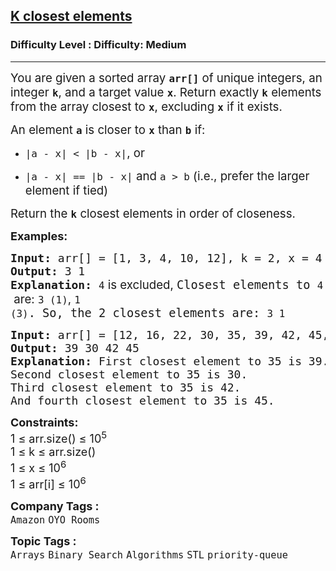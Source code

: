 <h2><a href="https://www.geeksforgeeks.org/problems/k-closest-elements3619/1">K closest elements</a></h2><h3>Difficulty Level : Difficulty: Medium</h3><hr><div class="problems_problem_content__Xm_eO"><p data-start="0" data-end="183"><span style="font-size: 14pt;">You are given a sorted array <strong><code data-start="29" data-end="36">arr[]</code></strong> of unique integers, an integer <strong><code data-start="68" data-end="71">k</code></strong>, and a target value <strong><code data-start="92" data-end="95">x</code></strong>. Return exactly <strong><code data-start="112" data-end="115">k</code></strong> elements from the array closest to <strong><code data-start="151" data-end="154">x</code></strong>, excluding <code data-start="166" data-end="169"><strong>x</strong></code> if it exists.</span></p>
<p data-start="185" data-end="229"><span style="font-size: 14pt;">An element <strong><code data-start="196" data-end="199">a</code></strong> is closer to <strong><code data-start="213" data-end="216">x</code></strong> than <strong><code data-start="222" data-end="225">b</code></strong> if:</span></p>
<ul data-start="231" data-end="335">
<li data-start="231" data-end="258"><span style="font-size: 14pt;"> </span>
<p data-start="233" data-end="258"><span style="font-size: 14pt;"><code data-start="233" data-end="252">|a - x| &lt; |b - x|</code>, or</span></p>
<span style="font-size: 14pt;"> </span></li>
<li data-start="259" data-end="335"><span style="font-size: 14pt;"> </span>
<p data-start="261" data-end="335"><span style="font-size: 14pt;"><code data-start="261" data-end="281">|a - x| == |b - x|</code> and <code data-start="286" data-end="293">a &gt; b</code> (i.e., prefer the larger element if tied)</span></p>
<span style="font-size: 14pt;"> </span></li>
</ul>
<p data-start="122" data-end="249"><span style="font-size: 14pt;"> </span></p>
<p data-start="337" data-end="416" data-is-last-node="" data-is-only-node=""><span style="font-size: 14pt;">Return the <strong><code data-start="348" data-end="351">k</code></strong> closest elements in order of closeness.</span></p>
<p><span style="font-size: 18px;"><strong>Examples:</strong></span></p>
<pre><span style="font-size: 18px;"><strong>Input: </strong>arr[] = [1, 3, 4, 10, 12], k = 2, x = 4
<strong>Output:</strong> 3 1
<strong>Explanation:</strong> </span><span style="font-size: 14pt;"><code data-start="165" data-end="168">4</code><span style="font-family: -apple-system, BlinkMacSystemFont, 'Segoe UI', Roboto, Oxygen, Ubuntu, Cantarell, 'Open Sans', 'Helvetica Neue', sans-serif;"> is excluded, </span>Closest elements to <code data-start="206" data-end="209">4</code><span style="font-family: -apple-system, BlinkMacSystemFont, 'Segoe UI', Roboto, Oxygen, Ubuntu, Cantarell, 'Open Sans', 'Helvetica Neue', sans-serif;"> are: </span><code data-start="219" data-end="226">3 (1)</code><span style="font-family: -apple-system, BlinkMacSystemFont, 'Segoe UI', Roboto, Oxygen, Ubuntu, Cantarell, 'Open Sans', 'Helvetica Neue', sans-serif;">, </span><code data-start="228" data-end="235">1 (3)</code>. So, the 2 closest elements are: <code data-start="272" data-end="277" data-is-last-node="">3 1</code></span></pre>
<pre><span style="font-size: 18px;"><strong>Input: </strong>arr[] = [12, 16, 22, 30, 35, 39, 42, 45, 48, 50, 53, 55, 56], k = 4, x = 35
<strong>Output:</strong> 39 30 42 45
<strong>Explanation:</strong> </span><span style="font-size: 18px;">First closest element to 35 is 39.
Second closest element to 35 is 30.
Third closest element to 35 is 42.
And fourth closest element to 35 is 45.</span></pre>
<p><span style="font-size: 18px;"><strong>Constraints:</strong><br>1 ≤ arr.size() ≤ 10<sup>5</sup><br>1 ≤ k ≤ arr.size()<br>1 ≤ x ≤ 10<sup>6</sup></span><br><span style="font-size: 18px;">1 ≤ arr[i] ≤ 10<sup>6</sup></span></p></div><p><span style=font-size:18px><strong>Company Tags : </strong><br><code>Amazon</code>&nbsp;<code>OYO Rooms</code>&nbsp;<br><p><span style=font-size:18px><strong>Topic Tags : </strong><br><code>Arrays</code>&nbsp;<code>Binary Search</code>&nbsp;<code>Algorithms</code>&nbsp;<code>STL</code>&nbsp;<code>priority-queue</code>&nbsp;